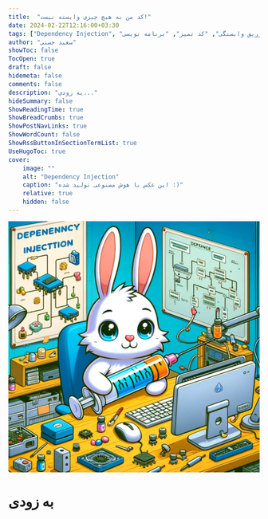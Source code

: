 ```yaml
---
title:  "کد من به هیچ چیزی وابسته نیست!"
date: 2024-02-22T12:16:00+03:30
tags: ["Dependency Injection", "تزریق وابستگی", "کد تمیز", "برنامه نویسی"]
author: "سعید حسنی"
showToc: false
TocOpen: true
draft: false
hidemeta: false
comments: false
description: "یه زودی..."
hideSummary: false
ShowReadingTime: true
ShowBreadCrumbs: true
ShowPostNavLinks: true
ShowWordCount: false
ShowRssButtonInSectionTermList: true
UseHugoToc: true
cover:
    image: ""
    alt: "Dependency Injection"
    caption: "این عکس با هوش مصنوعی تولید شده :)" 
    relative: true
    hidden: false
---
```

![SGD](https://raw.githubusercontent.com/hasanisaeed/hasanisaeed.github.io/main/content/posts/respect-to-dependency-injection/images/dependency_injection.webp#center)

# به زودی
